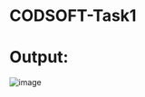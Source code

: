 # CODSOFT-Task1


# Output:

![image](https://github.com/user-attachments/assets/400d747d-d927-40db-aa46-0d1f931c4351)

